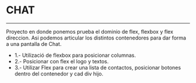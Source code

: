 # CHAT

---

Proyecto en donde ponemos  prueba el dominio de flex, flexbox y flex direccion.
Asi podemos articular los distintos contenedores para dar forma a una pantalla de Chat.

- 1.- Utilizació de flexbox para posicionar columnas.
- 2.- Posicionar con flex el logo y textos.
- 3.- Utilizar Flex para crear una lista de contactos, posicionar botones dentro del contenedor y cad div hijo.

